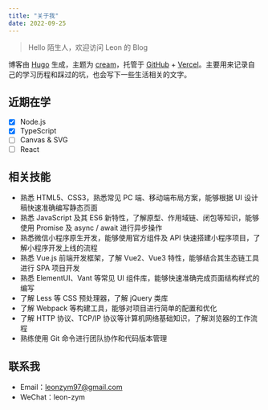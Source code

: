 ```yaml
---
title: "关于我"
date: 2022-09-25
---
```


> Hello 陌生人，欢迎访问 Leon 的 Blog

博客由 [Hugo](https://gohugo.io/) 生成，主题为 [cream](https://github.com/leon-zym/hugo-theme-cream)，托管于 [GitHub](https://github.com/) + [Vercel](https://vercel.com/)。主要用来记录自己的学习历程和踩过的坑，也会写下一些生活相关的文字。

## 近期在学

- [x] Node.js
- [x] TypeScript
- [ ] Canvas & SVG
- [ ] React

## 相关技能

- 熟悉 HTML5、CSS3，熟悉常见 PC 端、移动端布局方案，能够根据 UI 设计稿快速准确编写静态页面
- 熟悉 JavaScript 及其 ES6 新特性，了解原型、作用域链、闭包等知识，能够使用 Promise 及 async / await 进行异步操作
- 熟悉微信小程序原生开发，能够使用官方组件及 API 快速搭建小程序项目，了解小程序开发上线的流程
- 熟悉 Vue.js 前端开发框架，了解 Vue2、Vue3 特性，能够结合其生态链工具进行 SPA 项目开发
- 熟悉 ElementUI、Vant 等常见 UI 组件库，能够快速准确完成页面结构样式的编写
- 了解 Less 等 CSS 预处理器，了解 jQuery 类库
- 了解 Webpack 等构建工具，能够对项目进行简单的配置和优化
- 了解 HTTP 协议、TCP/IP 协议等计算机网络基础知识，了解浏览器的工作流程
- 熟练使用 Git 命令进行团队协作和代码版本管理

## 联系我

- Email：[leonzym97@gmail.com](mailto:leonzym97@gmail.com)
- WeChat：leon-zym
